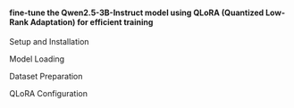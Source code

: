 <h4> fine-tune the Qwen2.5-3B-Instruct model using QLoRA (Quantized Low-Rank Adaptation) for efficient training </h4>

Setup and Installation

Model Loading

Dataset Preparation

QLoRA Configuration
